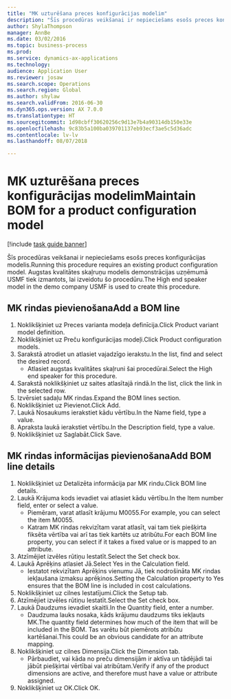 ```yaml
--- 
title: "MK uzturēšana preces konfigurācijas modelim"
description: "Šīs procedūras veikšanai ir nepieciešams esošs preces konfigurācijas modelis."
author: ShylaThompson
manager: AnnBe
ms.date: 03/02/2016
ms.topic: business-process
ms.prod: 
ms.service: dynamics-ax-applications
ms.technology: 
audience: Application User
ms.reviewer: josaw
ms.search.scope: Operations
ms.search.region: Global
ms.author: shylaw
ms.search.validFrom: 2016-06-30
ms.dyn365.ops.version: AX 7.0.0
ms.translationtype: HT
ms.sourcegitcommit: 1d98cbff30620256c9d13e7b4a90314db150e33e
ms.openlocfilehash: 9c83b5a100ba039701137eb93ecf3ae5c5d36adc
ms.contentlocale: lv-lv
ms.lasthandoff: 08/07/2018

---
```

# <a name="maintain-bom-for-a-product-configuration-model"></a><span data-ttu-id="237ae-103">MK uzturēšana preces konfigurācijas modelim</span><span class="sxs-lookup"><span data-stu-id="237ae-103">Maintain BOM for a product configuration model</span></span>

[!include [task guide banner](../../includes/task-guide-banner.md)]

<span data-ttu-id="237ae-104">Šīs procedūras veikšanai ir nepieciešams esošs preces konfigurācijas modelis.</span><span class="sxs-lookup"><span data-stu-id="237ae-104">Running this procedure requires an existing product configuration model.</span></span> <span data-ttu-id="237ae-105">Augstas kvalitātes skaļruņu modelis demonstrācijas uzņēmumā USMF tiek izmantots, lai izveidotu šo procedūru.</span><span class="sxs-lookup"><span data-stu-id="237ae-105">The High end speaker model in the demo company USMF is used to create this procedure.</span></span>


## <a name="add-a-bom-line"></a><span data-ttu-id="237ae-106">MK rindas pievienošana</span><span class="sxs-lookup"><span data-stu-id="237ae-106">Add a BOM line</span></span>
1. <span data-ttu-id="237ae-107">Noklikšķiniet uz Preces varianta modeļa definīcija.</span><span class="sxs-lookup"><span data-stu-id="237ae-107">Click Product variant model definition.</span></span>
2. <span data-ttu-id="237ae-108">Noklikšķiniet uz Preču konfigurācijas modeļi.</span><span class="sxs-lookup"><span data-stu-id="237ae-108">Click Product configuration models.</span></span>
3. <span data-ttu-id="237ae-109">Sarakstā atrodiet un atlasiet vajadzīgo ierakstu.</span><span class="sxs-lookup"><span data-stu-id="237ae-109">In the list, find and select the desired record.</span></span>
    * <span data-ttu-id="237ae-110">Atlasiet augstas kvalitātes skaļruni šai procedūrai.</span><span class="sxs-lookup"><span data-stu-id="237ae-110">Select the High end speaker for this procedure.</span></span>  
4. <span data-ttu-id="237ae-111">Sarakstā noklikšķiniet uz saites atlasītajā rindā.</span><span class="sxs-lookup"><span data-stu-id="237ae-111">In the list, click the link in the selected row.</span></span>
5. <span data-ttu-id="237ae-112">Izvērsiet sadaļu MK rindas.</span><span class="sxs-lookup"><span data-stu-id="237ae-112">Expand the BOM lines section.</span></span>
6. <span data-ttu-id="237ae-113">Noklikšķiniet uz Pievienot.</span><span class="sxs-lookup"><span data-stu-id="237ae-113">Click Add.</span></span>
7. <span data-ttu-id="237ae-114">Laukā Nosaukums ierakstiet kādu vērtību.</span><span class="sxs-lookup"><span data-stu-id="237ae-114">In the Name field, type a value.</span></span>
8. <span data-ttu-id="237ae-115">Apraksta laukā ierakstiet vērtību.</span><span class="sxs-lookup"><span data-stu-id="237ae-115">In the Description field, type a value.</span></span>
9. <span data-ttu-id="237ae-116">Noklikšķiniet uz Saglabāt.</span><span class="sxs-lookup"><span data-stu-id="237ae-116">Click Save.</span></span>

## <a name="add-bom-line-details"></a><span data-ttu-id="237ae-117">MK rindas informācijas pievienošana</span><span class="sxs-lookup"><span data-stu-id="237ae-117">Add BOM line details</span></span>
1. <span data-ttu-id="237ae-118">Noklikšķiniet uz Detalizēta informācija par MK rindu.</span><span class="sxs-lookup"><span data-stu-id="237ae-118">Click BOM line details.</span></span>
2. <span data-ttu-id="237ae-119">Laukā Krājuma kods ievadiet vai atlasiet kādu vērtību.</span><span class="sxs-lookup"><span data-stu-id="237ae-119">In the Item number field, enter or select a value.</span></span>
    * <span data-ttu-id="237ae-120">Piemēram, varat atlasīt krājumu M0055.</span><span class="sxs-lookup"><span data-stu-id="237ae-120">For example, you can select the item M0055.</span></span>  
    * <span data-ttu-id="237ae-121">Katram MK rindas rekvizītam varat atlasīt, vai tam tiek piešķirta fiksēta vērtība vai arī tas tiek kartēts uz atribūtu.</span><span class="sxs-lookup"><span data-stu-id="237ae-121">For each BOM line property, you can select if it takes a fixed value or is mapped to an attribute.</span></span>  
3. <span data-ttu-id="237ae-122">Atzīmējiet izvēles rūtiņu Iestatīt.</span><span class="sxs-lookup"><span data-stu-id="237ae-122">Select the Set check box.</span></span>
4. <span data-ttu-id="237ae-123">Laukā Aprēķins atlasiet Jā.</span><span class="sxs-lookup"><span data-stu-id="237ae-123">Select Yes in the Calculation field.</span></span>
    * <span data-ttu-id="237ae-124">Iestatot rekvizītam Aprēķins vienumu Jā, tiek nodrošināta MK rindas iekļaušana izmaksu aprēķinos.</span><span class="sxs-lookup"><span data-stu-id="237ae-124">Setting the Calculation property to Yes ensures that the BOM line is included in cost calculations.</span></span>  
5. <span data-ttu-id="237ae-125">Noklikšķiniet uz cilnes Iestatījumi.</span><span class="sxs-lookup"><span data-stu-id="237ae-125">Click the Setup tab.</span></span>
6. <span data-ttu-id="237ae-126">Atzīmējiet izvēles rūtiņu Iestatīt.</span><span class="sxs-lookup"><span data-stu-id="237ae-126">Select the Set check box.</span></span>
7. <span data-ttu-id="237ae-127">Laukā Daudzums ievadiet skaitli.</span><span class="sxs-lookup"><span data-stu-id="237ae-127">In the Quantity field, enter a number.</span></span>
    * <span data-ttu-id="237ae-128">Daudzuma lauks nosaka, kāds krājumu daudzums tiks iekļauts MK.</span><span class="sxs-lookup"><span data-stu-id="237ae-128">The quantity field determines how much of the item that will be included in the BOM.</span></span> <span data-ttu-id="237ae-129">Tas varētu būt piemērots atribūtu kartēšanai.</span><span class="sxs-lookup"><span data-stu-id="237ae-129">This could be an obvious candidate for an attribute mapping.</span></span>  
8. <span data-ttu-id="237ae-130">Noklikšķiniet uz cilnes Dimensija.</span><span class="sxs-lookup"><span data-stu-id="237ae-130">Click the Dimension tab.</span></span>
    * <span data-ttu-id="237ae-131">Pārbaudiet, vai kāda no preču dimensijām ir aktīva un tādējādi tai jābūt piešķirtai vērtībai vai atribūtam.</span><span class="sxs-lookup"><span data-stu-id="237ae-131">Verify if any of the product dimensions are active,  and therefore must have a value or attribute assigned.</span></span>  
9. <span data-ttu-id="237ae-132">Noklikšķiniet uz OK.</span><span class="sxs-lookup"><span data-stu-id="237ae-132">Click OK.</span></span>



